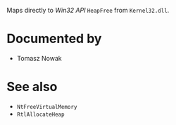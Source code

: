 Maps directly to *Win32 API* `HeapFree` from `Kernel32.dll`.

# Documented by

* Tomasz Nowak

# See also

* `NtFreeVirtualMemory`
* `RtlAllocateHeap`
